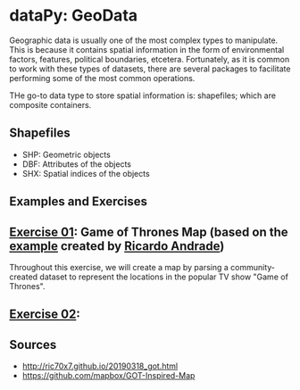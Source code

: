 
# dataPy: GeoData

Geographic data is usually one of the most complex types to manipulate. This is because it contains spatial information in the form of environmental factors, features, political boundaries, etcetera. Fortunately, as it is common to work with these types of datasets, there are several packages to facilitate performing some of the most common operations.

THe go-to data type to store spatial information is: shapefiles; which are composite containers.

##  Shapefiles

* SHP: Geometric objects
* DBF: Attributes of the objects
* SHX: Spatial indices of the objects


##  Examples and Exercises

##  [Exercise 01](./got.md): Game of Thrones Map (based on the [example](http://ric70x7.github.io/20190318_got.html) created by [Ricardo Andrade](http://ric70x7.github.io/))

Throughout this exercise, we will create a map by parsing a community-created dataset to represent the locations in the popular TV show "Game of Thrones".


##  [Exercise 02]():

##  Sources


* http://ric70x7.github.io/20190318_got.html
* https://github.com/mapbox/GOT-Inspired-Map
